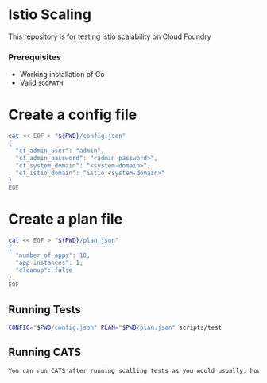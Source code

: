 # Istio Scaling
This repository is for testing istio scalability on Cloud Foundry 

### Prerequisites
- Working installation of Go
- Valid `$GOPATH`

# Create a config file
```sh
cat << EOF > "${PWD}/config.json"
{
  "cf_admin_user": "admin",
  "cf_admin_password": "<admin password>",
  "cf_system_domain": "<system-domain>",
  "cf_istio_domain": "istio.<system-domain>"
}
EOF
```

# Create a plan file
```sh
cat << EOF > "${PWD}/plan.json"
{
  "number_of_apps": 10,
  "app_instances": 1,
  "cleanup": false
}
EOF
```

## Running Tests
```sh
CONFIG="$PWD/config.json" PLAN="$PWD/plan.json" scripts/test
```
## Running CATS
```sh
You can run CATS after running scalling tests as you would usually, however be sure to the set the flag cleanup in the plan file to false and manually delete your org.
```
